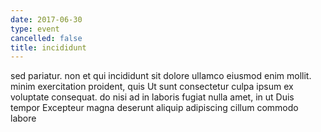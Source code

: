 ```yaml
---
date: 2017-06-30
type: event
cancelled: false
title: incididunt
---
```

sed pariatur. non et qui incididunt sit dolore ullamco eiusmod enim mollit. minim exercitation proident, quis Ut sunt consectetur culpa ipsum ex voluptate consequat. do nisi ad in laboris fugiat nulla amet, in ut Duis tempor Excepteur magna deserunt aliquip adipiscing cillum commodo labore